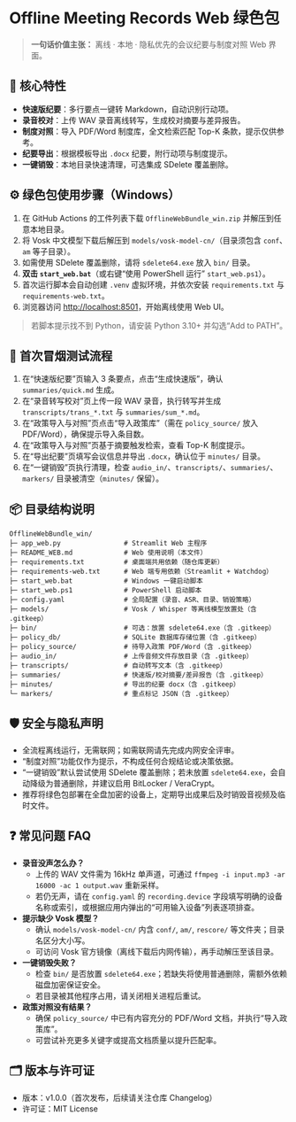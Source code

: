 # Offline Meeting Records Web 绿色包

> **一句话价值主张：** 离线 · 本地 · 隐私优先的会议纪要与制度对照 Web 界面。

## 🎯 核心特性
- **快速版纪要**：多行要点一键转 Markdown，自动识别行动项。
- **录音校对**：上传 WAV 录音离线转写，生成校对摘要与差异报告。
- **制度对照**：导入 PDF/Word 制度库，全文检索匹配 Top-K 条款，提示仅供参考。
- **纪要导出**：根据模板导出 `.docx` 纪要，附行动项与制度提示。
- **一键销毁**：本地目录快速清理，可选集成 SDelete 覆盖删除。

## ⚙️ 绿色包使用步骤（Windows）
1. 在 GitHub Actions 的工件列表下载 `OfflineWebBundle_win.zip` 并解压到任意本地目录。
2. 将 Vosk 中文模型下载后解压到 `models/vosk-model-cn/`（目录须包含 `conf`、`am` 等子目录）。
3. 如需使用 SDelete 覆盖删除，请将 `sdelete64.exe` 放入 `bin/` 目录。
4. **双击 `start_web.bat`**（或右键“使用 PowerShell 运行” `start_web.ps1`）。
5. 首次运行脚本会自动创建 `.venv` 虚拟环境，并依次安装 `requirements.txt` 与 `requirements-web.txt`。
6. 浏览器访问 [http://localhost:8501](http://localhost:8501)，开始离线使用 Web UI。

> 若脚本提示找不到 Python，请安装 Python 3.10+ 并勾选“Add to PATH”。

## 🚀 首次冒烟测试流程
1. 在“快速版纪要”页输入 3 条要点，点击“生成快速版”，确认 `summaries/quick.md` 生成。
2. 在“录音转写校对”页上传一段 WAV 录音，执行转写并生成 `transcripts/trans_*.txt` 与 `summaries/sum_*.md`。
3. 在“政策导入与对照”页点击“导入政策库”（需在 `policy_source/` 放入 PDF/Word），确保提示导入条目数。
4. 在“政策导入与对照”页基于摘要触发检索，查看 Top-K 制度提示。
5. 在“导出纪要”页填写会议信息并导出 `.docx`，确认位于 `minutes/` 目录。
6. 在“一键销毁”页执行清理，检查 `audio_in/`、`transcripts/`、`summaries/`、`markers/` 目录被清空（`minutes/` 保留）。

## 📦 目录结构说明
```
OfflineWebBundle_win/
├─ app_web.py                # Streamlit Web 主程序
├─ README_WEB.md             # Web 使用说明（本文件）
├─ requirements.txt          # 桌面端共用依赖（随仓库更新）
├─ requirements-web.txt      # Web 端专用依赖（Streamlit + Watchdog）
├─ start_web.bat             # Windows 一键启动脚本
├─ start_web.ps1             # PowerShell 启动脚本
├─ config.yaml               # 全局配置（录音、ASR、目录、销毁策略）
├─ models/                   # Vosk / Whisper 等离线模型放置处（含 .gitkeep）
├─ bin/                      # 可选：放置 sdelete64.exe（含 .gitkeep）
├─ policy_db/                # SQLite 数据库存储位置（含 .gitkeep）
├─ policy_source/            # 待导入政策 PDF/Word（含 .gitkeep）
├─ audio_in/                 # 上传音频文件存放目录（含 .gitkeep）
├─ transcripts/              # 自动转写文本（含 .gitkeep）
├─ summaries/                # 快速版/校对摘要/差异报告（含 .gitkeep）
├─ minutes/                  # 导出的纪要 docx（含 .gitkeep）
└─ markers/                  # 重点标记 JSON（含 .gitkeep）
```

## 🛡️ 安全与隐私声明
- 全流程离线运行，无需联网；如需联网请先完成内网安全评审。
- “制度对照”功能仅作为提示，不构成任何合规结论或决策依据。
- “一键销毁”默认尝试使用 SDelete 覆盖删除；若未放置 `sdelete64.exe`，会自动降级为普通删除，并建议启用 BitLocker / VeraCrypt。
- 推荐将绿色包部署在全盘加密的设备上，定期导出成果后及时销毁音视频及临时文件。

## ❓ 常见问题 FAQ
- **录音没声怎么办？**
  - 上传的 WAV 文件需为 16kHz 单声道，可通过 `ffmpeg -i input.mp3 -ar 16000 -ac 1 output.wav` 重新采样。
  - 若仍无声，请在 `config.yaml` 的 `recording.device` 字段填写明确的设备名称或索引，或根据应用内弹出的“可用输入设备”列表逐项排查。
- **提示缺少 Vosk 模型？**
  - 确认 `models/vosk-model-cn/` 内含 `conf/`, `am/`, `rescore/` 等文件夹；目录名区分大小写。
  - 可访问 Vosk 官方镜像（离线下载后内网传输），再手动解压至该目录。
- **一键销毁失败？**
  - 检查 `bin/` 是否放置 `sdelete64.exe`；若缺失将使用普通删除，需额外依赖磁盘加密保证安全。
  - 若目录被其他程序占用，请关闭相关进程后重试。
- **政策对照没有结果？**
  - 确保 `policy_source/` 中已有内容充分的 PDF/Word 文档，并执行“导入政策库”。
  - 可尝试补充更多关键字或提高文档质量以提升匹配率。

## 🗂️ 版本与许可证
- 版本：v1.0.0（首次发布，后续请关注仓库 Changelog）
- 许可证：MIT License

